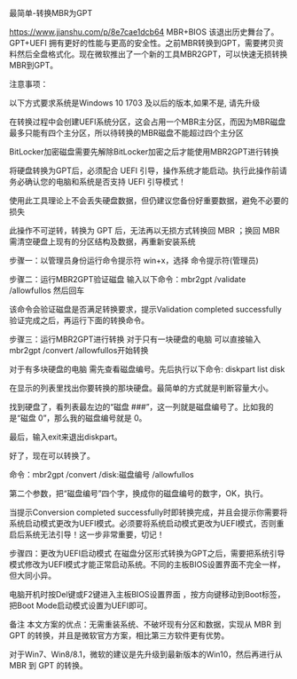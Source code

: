 最简单-转换MBR为GPT

https://www.jianshu.com/p/8e7cae1dcb64
MBR+BIOS 该退出历史舞台了。GPT+UEFI 拥有更好的性能与更高的安全性。之前MBR转换到GPT，需要拷贝资料然后全盘格式化。现在微软推出了一个新的工具MBR2GPT，可以快速无损转换MBR到GPT。

注意事项：

以下方式要求系统是Windows 10 1703 及以后的版本,如果不是, 请先升级

在转换过程中会创建UEFI系统分区，这会占用一个MBR主分区，而因为MBR磁盘最多只能有四个主分区，所以待转换的MBR磁盘不能超过四个主分区

BitLocker加密磁盘需要先解除BitLocker加密之后才能使用MBR2GPT进行转换

将硬盘转换为GPT后，必须配合 UEFI 引导，操作系统才能启动。执行此操作前请务必确认您的电脑和系统是否支持 UEFI 引导模式！

使用此工具理论上不会丢失硬盘数据，但仍建议您备份好重要数据，避免不必要的损失

此操作不可逆转，转换为 GPT 后，无法再以无损方式转换回 MBR ；换回 MBR 需清空硬盘上现有的分区结构及数据，再重新安装系统

步骤一：以管理员身份运行命令提示符
win+x，选择 命令提示符(管理员)

步骤二：运行MBR2GPT验证磁盘
输入以下命令：mbr2gpt /validate /allowfullos 然后回车


该命令会验证磁盘是否满足转换要求，提示Validation completed successfully验证完成之后，再运行下面的转换命令。

步骤三：运行MBR2GPT进行转换
对于只有一块硬盘的电脑
可以直接输入mbr2gpt /convert /allowfullos开始转换

对于有多块硬盘的电脑
需先查看磁盘编号。先后执行以下命令:
diskpart
list disk


在显示的列表里找出你要转换的那块硬盘。最简单的方式就是判断容量大小。

找到硬盘了，看列表最左边的“磁盘 ###”，这一列就是磁盘编号了。比如我的是“磁盘 0”，那么我的磁盘编号就是 0。

最后，输入exit来退出diskpart。

好了，现在可以转换了。

命令：mbr2gpt /convert /disk:磁盘编号 /allowfullos

第二个参数，把“磁盘编号”四个字，换成你的磁盘编号的数字，OK，执行。


当提示Conversion completed successfully时即转换完成，并且会提示你需要将系统启动模式更改为UEFI模式。必须要将系统启动模式更改为UEFI模式，否则重启后系统无法引导！这一步非常重要，切记！

步骤四：更改为UEFI启动模式
在磁盘分区形式转换为GPT之后，需要把系统引导模式修改为UEFI模式才能正常启动系统。不同的主板BIOS设置界面不完全一样，但大同小异。


电脑开机时按Del键或F2键进入主板BIOS设置界面 ，按方向键移动到Boot标签，把Boot Mode启动模式设置为UEFI即可。

备注
本文方案的优点：无需重装系统、不破坏现有分区和数据，实现从 MBR 到 GPT 的转换，并且是微软官方方案，相比第三方软件更有优势。

对于Win7、Win8/8.1，微软的建议是先升级到最新版本的Win10，然后再进行从 MBR 到 GPT 的转换。
